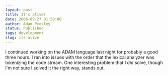 ```yaml
---
layout: post
title: It's alive!
date: 2006-09-27 01:50:00
author: Adam Presley
status: Published
tags: development
slug: its-alive
---
```

I continued working on the ADAM language last night for probably a good
three hours. I ran into issues with the order that the lexical analyzer
was tokenizing the code stream. One interesting problem that I did
solve, though I'm not sure I solved it the right way, stands out.
